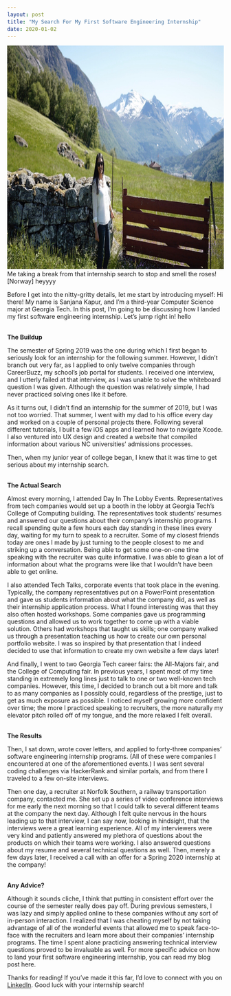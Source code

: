 ```yaml
---
layout: post
title: "My Search For My First Software Engineering Internship"
date: 2020-01-02
---
```



<img src="/assets/images/norway.jpeg" alt="Me in Norway" width="1000" height="520">
<div class="BlogImageCaption">
  Me taking a break from that internship search to stop and smell the roses! [Norway] heyyyy
</div>

Before I get into the nitty-gritty details, let me start by introducing myself: Hi there! My name is Sanjana Kapur, and I’m a third-year Computer Science major at Georgia Tech. In this post, I’m going to be discussing how I landed my first software engineering internship. Let’s jump right in! hello

<br>
<div class="BlogSize">
  <b> The Buildup  </b>
</div>

The semester of Spring 2019 was the one during which I first began to seriously look for an internship for the following summer. However, I didn’t branch out very far, as I applied to only twelve companies through CareerBuzz, my school’s job portal for students. I received one interview, and I utterly failed at that interview, as I was unable to solve the whiteboard question I was given. Although the question was relatively simple, I had never practiced solving ones like it before.

As it turns out, I didn’t find an internship for the summer of 2019, but I was not too worried. That summer, I went with my dad to his office every day and worked on a couple of personal projects there. Following several different tutorials, I built a few iOS apps and learned how to navigate Xcode. I also ventured into UX design and created a website that compiled information about various NC universities’ admissions processes.

Then, when my junior year of college began, I knew that it was time to get serious about my internship search.

<br>
<div class="BlogSize">
  <b> The Actual Search </b>
</div>

Almost every morning, I attended Day In The Lobby Events. Representatives from tech companies would set up a booth in the lobby at Georgia Tech’s College of Computing building. The representatives took students’ resumes and answered our questions about their company’s internship programs. I recall spending quite a few hours each day standing in these lines every day, waiting for my turn to speak to a recruiter. Some of my closest friends today are ones I made by just turning to the people closest to me and striking up a conversation. Being able to get some one-on-one time speaking with the recruiter was quite informative. I was able to glean a lot of information about what the programs were like that I wouldn’t have been able to get online.

I also attended Tech Talks, corporate events that took place in the evening. Typically, the company representatives put on a PowerPoint presentation and gave us students information about what the company did, as well as their internship application process. What I found interesting was that they also often hosted workshops. Some companies gave us programming questions and allowed us to work together to come up with a viable solution. Others had workshops that taught us skills; one company walked us through a presentation teaching us how to create our own personal portfolio website. I was so inspired by that presentation that I indeed decided to use that information to create my own website a few days later!

And finally, I went to two Georgia Tech career fairs: the All-Majors fair, and the College of Computing fair. In previous years, I spent most of my time standing in extremely long lines just to talk to one or two well-known tech companies. However, this time, I decided to branch out a bit more and talk to as many companies as I possibly could, regardless of the prestige, just to get as much exposure as possible. I noticed myself growing more confident over time; the more I practiced speaking to recruiters, the more naturally my elevator pitch rolled off of my tongue, and the more relaxed I felt overall.

<br>
<div class="BlogSize">
  <b> The Results </b>
</div>

Then, I sat down, wrote cover letters, and applied to forty-three companies’ software engineering internship programs. (All of these were companies I encountered at one of the aforementioned events.) I was sent several coding challenges via HackerRank and similar portals, and from there I traveled to a few on-site interviews.

Then one day, a recruiter at Norfolk Southern, a railway transportation company, contacted me. She set up a series of video conference interviews for me early the next morning so that I could talk to several different teams at the company the next day. Although I felt quite nervous in the hours leading up to that interview, I can say now, looking in hindsight, that the interviews were a great learning experience. All of my interviewers were very kind and patiently answered my plethora of questions about the products on which their teams were working. I also answered questions about my resume and several technical questions as well. Then, merely a few days later, I received a call with an offer for a Spring 2020 internship at the company!

<br>
<div class="BlogSize">
  <b> Any Advice? </b>
</div>

Although it sounds cliche, I think that putting in consistent effort over the course of the semester really does pay off. During previous semesters, I was lazy and simply applied online to these companies without any sort of in-person interaction. I realized that I was cheating myself by not taking advantage of all of the wonderful events that allowed me to speak face-to-face with the recruiters and learn more about their companies’ internship programs. The time I spent alone practicing answering technical interview questions proved to be invaluable as well. For more specific advice on how to land your first software engineering internship, you can read my blog post here.

Thanks for reading! If you’ve made it this far, I’d love to connect with you on <a href="https://www.linkedin.com/in/skapur12/" target="_blank">LinkedIn</a>. Good luck with your internship search!
